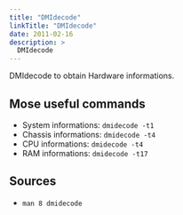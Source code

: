 ```yaml
---
title: "DMIdecode"
linkTitle: "DMIdecode"
date: 2011-02-16
description: >
  DMIdecode
---
```


DMIdecode to obtain Hardware informations.

## Mose useful commands

- System informations: `dmidecode -t1`
- Chassis informations: `dmidecode -t4`
- CPU informations: `dmidecode -t4`
- RAM informations: `dmidecode -t17`

## Sources

- `man 8 dmidecode`
